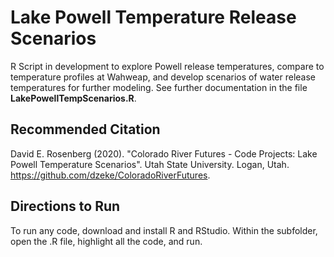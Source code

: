 # Lake Powell Temperature Release Scenarios

R Script in development to explore Powell release temperatures, compare to temperature profiles at Wahweap, and develop
scenarios of water release temperatures for further modeling. See further documentation in the file **LakePowellTempScenarios.R**.

## Recommended Citation
David E. Rosenberg (2020). "Colorado River Futures - Code Projects: Lake Powell Temperature Scenarios". Utah State University. Logan, Utah. https://github.com/dzeke/ColoradoRiverFutures.

## Directions to Run
To run any code, download and install R and RStudio. Within the subfolder, open the .R file, highlight all the code, and run. 